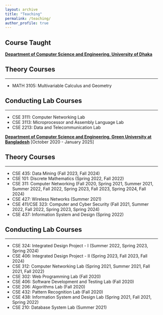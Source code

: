 ```yaml
---
layout: archive
title: "Teaching"
permalink: /teaching/
author_profile: true
---
```


## Course Taught
[**Department of Computer Science and Engineering, University of Dhaka**](https://du.ac.bd/body/CSE)

## Theory Courses
-----------
* MATH 3105: Multivariable Calculus and Geometry

## Conducting Lab Courses
-----------
* CSE 3111: Computer Networking Lab 
* CSE 3113: Microprocessor and Assembly Language Lab
* CSE 2213: Data and Telecommunication Lab

  
[**Department of Computer Science and Engineering, Green University at Bangladesh**](https://cse.green.edu.bd/) [October 2020 - January 2025]

## Theory Courses
-----------
* CSE 435: Data Mining (Fall 2023, Fall 2024)
* CSE 101: Discrete Mathematics (Spring 2022, Fall 2022)
* CSE 311: Computer Networking (Fall 2020, Spring 2021, Summer 2021, Summer 2022, Fall 2022, Spring 2023, Fall 2023, Spring 2024, Fall 2024)
* CSE 427: Wireless Networks (Summer 2021)
* CSE 411/CSE 323: Computer and Cyber Security (Fall 2021, Summer 2022, Fall 2022, Spring 2023, Spring 2024)
* CSE 437: Information System and Design (Spring 2022)


## Conducting Lab Courses
-----------
* CSE 324: Integrated Design Project - I (Summer 2022, Spring 2023, Spring 2024)
* CSE 406: Integrated Design Project - II (Spring 2023, Fall 2023, Fall 2024)
* CSE 312: Computer Networking Lab (Spring 2021, Summer 2021, Fall 2021, Fall 2022) 
* CSE 302: Web Programming Lab (Fall 2020)
* CSE 406: Software Development and Testing Lab (Fall 2020)
* CSE 206: Algorithms Lab (Fall 2020)
* CSE 432: Pattern Recognition Lab (Fall 2020)
* CSE 438: Information System and Design Lab (Spring 2021, Fall 2021, Spring 2022)
* CSE 210: Database System Lab (Summer 2021)

<br/>
